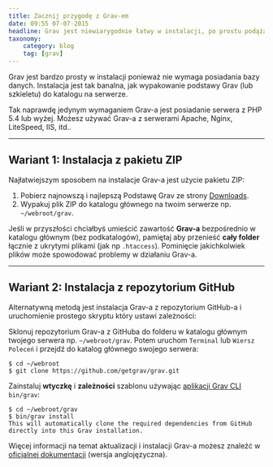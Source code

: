```yaml
---
title: Zacznij przygodę z Grav-em
date: 09:55 07-07-2015
headline: Grav jest niewiarygodnie łatwy w instalacji, po prostu podążaj za instrukcją...
taxonomy:
    category: blog
    tag: [grav]
---
```


Grav jest bardzo prosty w instalacji ponieważ nie wymaga posiadania bazy danych. Instalacja jest tak banalna, jak wypakowanie podstawy Grav (lub szkieletu) do katalogu na serwerze.

Tak naprawdę jedynym wymaganiem Grav-a jest posiadanie serwera z PHP 5.4 lub wyżej. Możesz używać Grav-a z serwerami Apache, Nginx, LiteSpeed, IIS, itd.. 

---

## Wariant 1: Instalacja z pakietu ZIP

Najłatwiejszym sposobem na instalacje Grav-a jest użycie pakietu ZIP:

1. Pobierz najnowszą i najlepszą Podstawę Grav ze strony [Downloads](http://getgrav.org/downloads).
2. Wypakuj plik ZIP do katalogu głównego na twoim serwerze np. `~/webroot/grav`.

Jeśli w przyszłości chciałbyś umieścić zawartość **Grav-a** bezpośrednio w katalogu głównym (bez podkatalogów), pamiętaj aby przenieść  **cały folder** łącznie z ukrytymi plikami (jak np `.htaccess`). Pominięcie jakichkolwiek plików może spowodować problemy w działaniu Grav-a.

---

## Wariant 2: Instalacja z repozytorium GitHub

Alternatywną metodą jest instalacja Grav-a z repozytorium GitHub-a i uruchomienie prostego skryptu który ustawi zależności:


Sklonuj repozytorium Grav-a z GitHuba do folderu w katalogu głównym twojego serwera np. `~/webroot/grav`. Potem uruchom `Terminal` lub `Wiersz Poleceń` i przejdź do katalog głównego swojego serwera:

```text
$ cd ~/webroot
$ git clone https://github.com/getgrav/grav.git
```

Zainstaluj **wtyczkę** i **zależności** szablonu używając [aplikacji Grav CLI](http://learn.getgrav.org/advanced/grav-cli) `bin/grav`:

```text
$ cd ~/webroot/grav
$ bin/grav install
This will automatically clone the required dependencies from GitHub directly into this Grav installation.
```

Więcej informacji na temat aktualizacji i instalacji Grav-a możesz znaleźć w [oficjalnej dokumentacji](http://learn.getgrav.org/basics/installation) (wersja anglojęzyczna).
